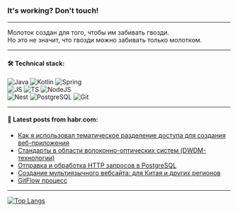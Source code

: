 ### It's working? Don't touch!

---
Молоток создан для того, чтобы им забивать гвозди. <br>
Но это не значит, что гвозди можно забивать только молотком.

---

#### 🛠️ Technical stack:

![Java](https://img.shields.io/badge/Java-informational?logo=Oracle&style=flat&logoColor=white&color=FF4500)
![Kotlin](https://img.shields.io/badge/Kotlin-informational?logo=Kotlin&style=flat&logoColor=white&color=774D97)
![Spring](https://img.shields.io/badge/SpringBoot-informational?logo=SpringBoot&style=flat&logoColor=white&color=6DB33F) <br>
![JS](https://img.shields.io/badge/JS-informational?logo=javaScript&style=flat&logoColor=black&color=F7Df1E)
![TS](https://img.shields.io/badge/TypeScript-informational?logo=typeScript&style=flat&logoColor=black&color=0667A8)
![NodeJS](https://img.shields.io/badge/NodeJS-informational?logo=node.js&style=flat&logoColor=white&color=70A760) <br>
![Nest](https://img.shields.io/badge/NestJS-informational?logo=NestJS&style=flat&logoColor=white&color=E0234E)
![PostgreSQL](https://img.shields.io/badge/PostgreSQL-informational?logo=PostgreSQL&style=flat&logoColor=white&color=DAA520)
![Git](https://img.shields.io/badge/Git-informational?logo=git&style=flat&logoColor=white&color=778899)

___

#### 💬 Latest posts from habr.com:

<!-- BLOG-POST-LIST:START -->
- [Как я использовал тематическое разделение доступа для создания веб-приложения](https://habr.com/ru/articles/767456/?utm_source=habrahabr&utm_medium=rss&utm_campaign=767456)
- [Стандарты в области волоконно-оптических систем &lpar;DWDM-технологии&rpar;](https://habr.com/ru/articles/767446/?utm_source=habrahabr&utm_medium=rss&utm_campaign=767446)
- [Отправка и обработка HTTP запросов в PostgreSQL](https://habr.com/ru/articles/767442/?utm_source=habrahabr&utm_medium=rss&utm_campaign=767442)
- [Создание мультиязычного вебсайта: для Китая и других регионов](https://habr.com/ru/articles/767438/?utm_source=habrahabr&utm_medium=rss&utm_campaign=767438)
- [GitFlow процесс](https://habr.com/ru/articles/767424/?utm_source=habrahabr&utm_medium=rss&utm_campaign=767424)
<!-- BLOG-POST-LIST:END -->

---
[![Top Langs](https://github-readme-stats-git-master-advtsetting-gmailcom.vercel.app/api/top-langs/?username=zloylis&langs_count=10&hide_title=false&title_color=e6edf3&size_weight=0.5&count_weight=0.5&layout=compact&hide_border=true&theme=dracula)](https://github.com/zloylis)

<!-- ![GitHub stats](https://github-readme-stats-git-master-advtsetting-gmailcom.vercel.app/api?username=zloylis&show_icons=true&hide_border=true&theme=dracula&hide_title=true&include_all_commits=true&count_private=true&hide=contribs&hide_rank=true) -->
